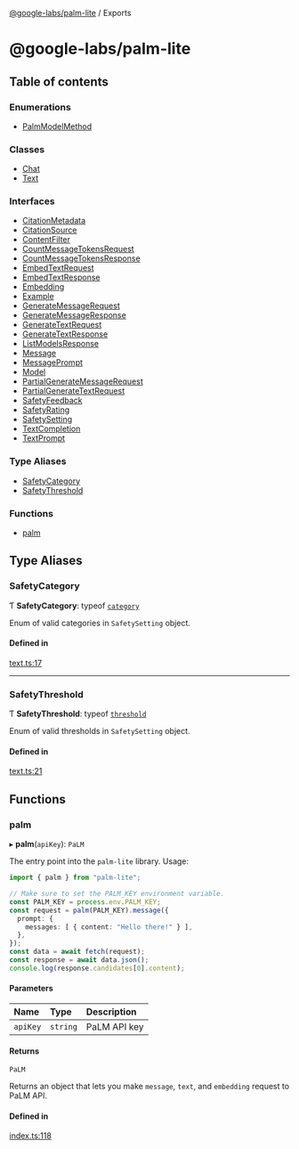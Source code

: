 [@google-labs/palm-lite](README.md) / Exports

# @google-labs/palm-lite

## Table of contents

### Enumerations

- [PalmModelMethod](enums/PalmModelMethod.md)

### Classes

- [Chat](classes/Chat.md)
- [Text](classes/Text.md)

### Interfaces

- [CitationMetadata](interfaces/CitationMetadata.md)
- [CitationSource](interfaces/CitationSource.md)
- [ContentFilter](interfaces/ContentFilter.md)
- [CountMessageTokensRequest](interfaces/CountMessageTokensRequest.md)
- [CountMessageTokensResponse](interfaces/CountMessageTokensResponse.md)
- [EmbedTextRequest](interfaces/EmbedTextRequest.md)
- [EmbedTextResponse](interfaces/EmbedTextResponse.md)
- [Embedding](interfaces/Embedding.md)
- [Example](interfaces/Example.md)
- [GenerateMessageRequest](interfaces/GenerateMessageRequest.md)
- [GenerateMessageResponse](interfaces/GenerateMessageResponse.md)
- [GenerateTextRequest](interfaces/GenerateTextRequest.md)
- [GenerateTextResponse](interfaces/GenerateTextResponse.md)
- [ListModelsResponse](interfaces/ListModelsResponse.md)
- [Message](interfaces/Message.md)
- [MessagePrompt](interfaces/MessagePrompt.md)
- [Model](interfaces/Model.md)
- [PartialGenerateMessageRequest](interfaces/PartialGenerateMessageRequest.md)
- [PartialGenerateTextRequest](interfaces/PartialGenerateTextRequest.md)
- [SafetyFeedback](interfaces/SafetyFeedback.md)
- [SafetyRating](interfaces/SafetyRating.md)
- [SafetySetting](interfaces/SafetySetting.md)
- [TextCompletion](interfaces/TextCompletion.md)
- [TextPrompt](interfaces/TextPrompt.md)

### Type Aliases

- [SafetyCategory](modules.md#safetycategory)
- [SafetyThreshold](modules.md#safetythreshold)

### Functions

- [palm](modules.md#palm)

## Type Aliases

### SafetyCategory

Ƭ **SafetyCategory**: typeof [`category`](interfaces/SafetySetting.md#category)

Enum of valid categories in `SafetySetting` object.

#### Defined in

[text.ts:17](https://github.com/Chizobaonorh/labs-prototypes/blob/220f97e/seeds/palm-lite/src/text.ts#L17)

___

### SafetyThreshold

Ƭ **SafetyThreshold**: typeof [`threshold`](interfaces/SafetySetting.md#threshold)

Enum of valid thresholds in `SafetySetting` object.

#### Defined in

[text.ts:21](https://github.com/Chizobaonorh/labs-prototypes/blob/220f97e/seeds/palm-lite/src/text.ts#L21)

## Functions

### palm

▸ **palm**(`apiKey`): `PaLM`

The entry point into the `palm-lite` library. Usage:
```typescript
import { palm } from "palm-lite";

// Make sure to set the PALM_KEY environment variable.
const PALM_KEY = process.env.PALM_KEY;
const request = palm(PALM_KEY).message({
  prompt: {
    messages: [ { content: "Hello there!" } ],
  },
});
const data = await fetch(request);
const response = await data.json();
console.log(response.candidates[0].content);
```

#### Parameters

| Name | Type | Description |
| :------ | :------ | :------ |
| `apiKey` | `string` | PaLM API key |

#### Returns

`PaLM`

Returns an object that lets you make `message`, `text`, and `embedding` request to PaLM API.

#### Defined in

[index.ts:118](https://github.com/Chizobaonorh/labs-prototypes/blob/220f97e/seeds/palm-lite/src/index.ts#L118)

